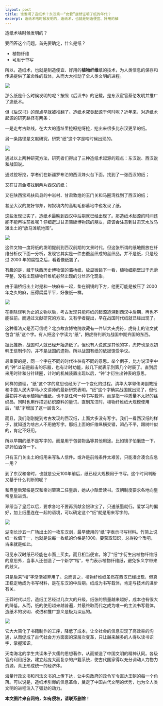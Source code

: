 ```yaml
---
layout: post
title: 谁发明了造纸术？东汉第一“女君”居然证明了纸的年代？
excerpt: 造纸术啥时候发明的，造纸术，也就是制造便宜、好用的植
---
```






造纸术啥时候发明的？



要回答这个问题，首先要确定，什么是纸？

- 植物纤维
- 可用于书写

所以，造纸术，也就是制造便宜、好用的**植物纤维**纸的技术，为人类信息的保存和传递提供了革命性的载体，从而大大推动了全人类文明的进程。

![](https://s2.loli.net/2024/02/07/UOn9wWSL2TH1kdf.png)

那么纸是什么时候发明的呢？按照《后汉书》的记载，是东汉宦官蔡伦发明并推广了造纸术。



但《后汉书》的观点早就被推翻了。造纸术究竟起源于何时呢？近年来，对造纸术起源的研究路径有两条：

一是走考古路线，在大大的遗址里挖呀挖呀挖，挖出来很多比东汉更早的纸。

另一条路径是文献研究，研究“纸”这个字是啥时候出现的。



![](https://p6.itc.cn/images01/20210504/f6ea7994237048469a4d9fe667de11e1.jpeg)

通过以上两种研究方法，研究者们得出了三种造纸术起源的观点：东汉说、西汉说和战国说。

通过挖呀挖，学者们在新疆罗布泊的西汉烽火台下面，找到了一张西汉的纸；

又在甘肃金塔找到两片西汉的纸；

又在陕西宝鸡扶风县的中岩村、甘肃敦煌的玉门关和马圈湾找到了西汉的纸；

甚至大汉的友好邻邦，匈奴境内的高勒毛都墓地中也发现了纸。

这些发现证实了，造纸术最晚到西汉中后期就已经出现了。那造纸术起源的时间还能不能再往前推呢？仔细逛过甘肃简牍博物馆的朋友，应该会注意到甘肃天水放马滩出土的“放马滩纸地图”。

![](https://s2.loli.net/2024/02/07/56Wldb7LyIfvYCz.jpg)

这件文物一度将纸的发明提前到西汉前期的文景时代。但这张所谓的纸地图放在纤维分析仪下面一分析，发现它其实是一件由蚕丝织成的丝织品，并不是纸，只是经过 2000 年的腐蚀之后，看着像纸罢了。



有趣的是，藏于陕西历史博物馆的灞桥纸，放显微镜下一看，植物细胞壁过于光滑平整，没有出现植物纤维纸必然出现的分丝帚化现象。



由于灞桥纸出土时是和一块麻布一起，垫在铜镜的下方，他更可能是被压了 2000 年之久的麻，压得扁扁平平，好像纸一样。

![](https://s2.loli.net/2024/02/07/LKeXVJx2Uvs7tCI.jpg)

在剔除误判为止的文物以后，考古发现只能将纸的起源追溯到西汉中后期，再也不能往前。而通过文献研究的方法，又有学者提出，早在战国时代纸就已经出现了。



这种看法又是否可信呢？北京故宫博物院收藏有一件毕大夫虎符，虎符上的铭文就包含“纸”这个字。有人把这个字读为“纸”，把虎符判断为战国中期齐国的东西。



据此推断，战国时人就已经开始造纸了。但也有人说这是其他的字，虎符也是汉初韩王信制作的，并不是战国的遗物。所以战国有纸的依据饱受争议。



最重要的是，同一个字在不同的时代往往有不同的意思。举个例子，比方说汉字中的“钟”以前是敲击的乐器，也有计时功能，敲几下就表示到第几个时辰了。直到后来用时针和分针转圈，计时的机械装置出现以后，“钟”才衍生出钟表的意思。



同样的道理，“纸”这个字的意思也经历了一个变化的过程。清华大学郭伟涛副教授和中国人民大学马小文讲师的最新研究表明，“纸”这个字确实战国就出现了，但他最初并不表示植物纤维纸，也不是任何一种书写载体，而是指一种质量不太好的丝织品，同时也用作描述纺织原料的量词。直到东汉时，植物纤维纸大规模使用后，“纸”才增加了这一层含义。



而且，我们刚刚提到考古发现的西汉纸，上面大多没有写字。我们一看西汉纸的样子，就知道为啥古人不用他写字。那纸上面的纤维纵横交错，凹凸不平，跟树叶似的，肯定不好用。



所以早期的纸不是写字的，而是用于包装物品等其他用途。比如镜子怕磨垫一下。抓药怕洒包一下。



只有玉门关出土的纸用来写私人信件。或许是前线条件太艰苦，只能凑合凑合应急一用？



到了东汉和帝时，也就是公元100年前后，纸已经大规模用于书写。这个时间判断又基于什么判断的呢？



和熹皇后邓绥是汉和帝刘肇第二任皇后，她从小酷爱读书。汉朝制度要求各地向皇帝皇后进贡。

邓绥当了皇后以后，要求各地不要再贡献金银珠宝了，只送纸墨就行。爱学习的偏好，加上纸墨连在一起的语境，可以确定这个“纸”就是用来写字的。

![](https://s2.loli.net/2024/02/07/cukRy5P2KN49mrq.jpg)

湖南长沙五一广场出土的一枚东汉剑，最早使用的“纸”字表示书写材料。竹简上说纸一枚值千一，也就是说每一枚纸的价格是1000。要获取知识，总得投个币吧，古来就是如此。



可见东汉时纸已经能在市面上买卖，而且相当便宜。除了“纸”字衍生出植物纤维纸的意思外，当事人还创造了一个新字“楷”，专门表示植物纤维纸，避免多义字带来的歧义。



只是后来“楷”字渐渐被弃用了。总而言之，植物纤维纸虽然在西汉已经出现，但真正稳定地成为书写材料，是在东汉的中后期。纸成为书写载体，肯定与技术的进步有关。



王莽时代以后，造纸工艺经过几次大的升级，纸张的质量越来越好，成本也有很大的降低。从而，纸的使用越来越普遍，并最终取而代之成为唯一的主流书写载体。造纸术的发明、改进和推广意义是极为深远的。

![](http://www.kepu.gov.cn/upload/img/a987336f-50ad-4fba-a247-59e3ead15d9e.jpg)

它大大简化了书籍制作的工序，降低了成本，让全社会的信息实现了高效率的沟通，从而促成了古代社会方方面面的深层次变革，只让越来越多的人得以读书识字，掌握知识。



天南海北的学生共读朱子大儒的思想著作，从而塑造了中国文明的精神认同。各级官府利用纸张，建立起庞大而复杂的户籍系统，使古代国家得以充分调动人力物力资源，真正形成统一的经济体。



海量行政文书和司法文书的上传下达，让中央政府的政令军令直达王朝的每一个角落。可以说是，造纸术引爆的信息革命，奠定了中国古代文明的优势，也为全人类文明的进程注入了强劲的动力。




**本文图片来自网络，如有侵权，请联系删除！**